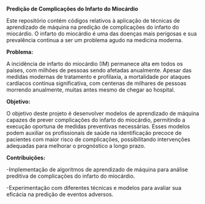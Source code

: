 **Predição de Complicações do Infarto do Miocárdio**

Este repositório contém códigos relativos à aplicação de técnicas de aprendizado de máquina na predição de complicações do infarto do miocárdio. O infarto do miocárdio é uma das doenças mais perigosas e sua prevalência continua a ser um problema agudo na medicina moderna.

**Problema:**

A incidência de infarto do miocárdio (IM) permanece alta em todos os países, com milhões de pessoas sendo afetadas anualmente. Apesar das medidas modernas de tratamento e profilaxia, a mortalidade por ataques cardíacos continua significativa, com centenas de milhares de pessoas morrendo anualmente, muitas antes mesmo de chegar ao hospital.

**Objetivo:**

O objetivo deste projeto é desenvolver modelos de aprendizado de máquina capazes de prever complicações do infarto do miocárdio, permitindo a execução oportuna de medidas preventivas necessárias. Esses modelos podem auxiliar os profissionais de saúde na identificação precoce de pacientes com maior risco de complicações, possibilitando intervenções adequadas para melhorar o prognóstico a longo prazo.

**Contribuições:**

-Implementação de algoritmos de aprendizado de máquina para análise preditiva de complicações do infarto do miocárdio.

-Experimentação com diferentes técnicas e modelos para avaliar sua eficácia na predição de eventos adversos.
